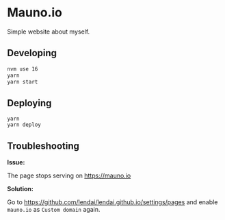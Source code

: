 # Mauno.io

Simple website about myself.

## Developing

```sh
nvm use 16
yarn
yarn start
```

## Deploying

```
yarn
yarn deploy
```

## Troubleshooting

**Issue:**

The page stops serving on <https://mauno.io>

**Solution:**

Go to <https://github.com/lendai/lendai.github.io/settings/pages> and enable `mauno.io` as `Custom domain` again.
